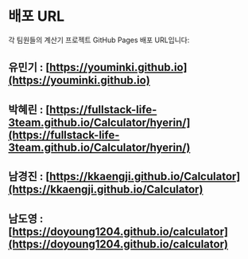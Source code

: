 # 배포 URL

각 팀원들의 계산기 프로젝트 GitHub Pages 배포 URL입니다:

## 유민기 : [https://youminki.github.io](https://youminki.github.io)

## 박혜린 : [https://fullstack-life-3team.github.io/Calculator/hyerin/](https://fullstack-life-3team.github.io/Calculator/hyerin/)

## 남경진 : [https://kkaengji.github.io/Calculator](https://kkaengji.github.io/Calculator)

## 남도영 : [https://doyoung1204.github.io/calculator](https://doyoung1204.github.io/calculator)
